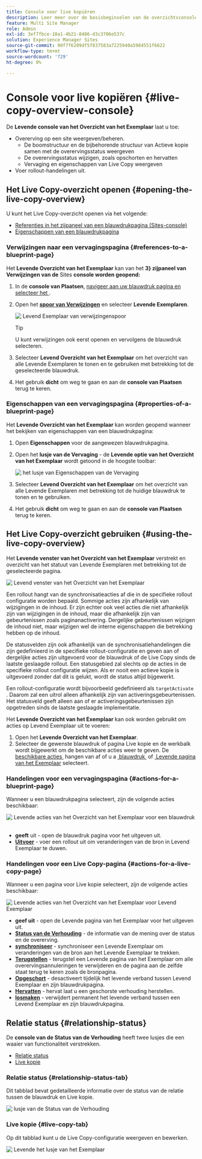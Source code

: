 ```yaml
---
title: Console voor live kopiëren
description: Leer meer over de basisbeginselen van de overzichtsconsole van Live Copy om snel inzicht te krijgen in de status van uw actieve kopieën om inhoud te synchroniseren.
feature: Multi Site Manager
role: Admin
exl-id: 3ef7fbce-10a1-4b21-8486-d3c3706e537c
solution: Experience Manager Sites
source-git-commit: 90f7f6209df5f837583a7225940a5984551f6622
workflow-type: tm+mt
source-wordcount: '729'
ht-degree: 0%

---
```


# Console voor live kopiëren {#live-copy-overview-console}

De **Levende console van het Overzicht van het Exemplaar** laat u toe:

* Overerving op een site weergeven/beheren.
   * De boomstructuur en de bijbehorende structuur van Actieve kopie samen met de overervingsstatus weergeven
   * De overervingsstatus wijzigen, zoals opschorten en hervatten
   * Vervaging en eigenschappen van Live Copy weergeven
* Voer rollout-handelingen uit.

## Het Live Copy-overzicht openen {#opening-the-live-copy-overview}

U kunt het Live Copy-overzicht openen via het volgende:

* [Referenties in het zijpaneel van een blauwdrukpagina (Sites-console)](#opening-live-copy-overview-references-for-a-blueprint-page)
* [Eigenschappen van een blauwdrukpagina](#opening-live-copy-overview-properties-of-a-blueprint-page)

### Verwijzingen naar een vervagingspagina {#references-to-a-blueprint-page}

Het **Levende Overzicht van het Exemplaar** kan van het **3&rbrace; zijpaneel van Verwijzingen van de** Sites **console worden geopend:**

1. In de **console van Plaatsen**, [&#x200B; navigeer aan uw blauwdruk pagina en selecteer het &#x200B;](/help/sites-cloud/authoring/basic-handling.md#viewing-and-selecting-resources).
1. Open het **[spoor van Verwijzingen](/help/sites-cloud/authoring/basic-handling.md#references)** en selecteer **Levende Exemplaren**.

   ![&#x200B; Levend Exemplaar van verwijzingenspoor &#x200B;](../assets/live-copy-references.png)

   >[!TIP]
   >
   >U kunt verwijzingen ook eerst openen en vervolgens de blauwdruk selecteren.

1. Selecteer **Levend Overzicht van het Exemplaar** om het overzicht van alle Levende Exemplaren te tonen en te gebruiken met betrekking tot de geselecteerde blauwdruk.
1. Het gebruik **dicht** om weg te gaan en aan de **console van Plaatsen** terug te keren.

### Eigenschappen van een vervagingspagina {#properties-of-a-blueprint-page}

Het **Levende Overzicht van het Exemplaar** kan worden geopend wanneer het bekijken van eigenschappen van een blauwdrukpagina:

1. Open **Eigenschappen** voor de aangewezen blauwdrukpagina.
1. Open het **lusje van de Vervaging** - de **Levende optie van het Overzicht van het Exemplaar** wordt getoond in de hoogste toolbar:

   ![&#x200B; het lusje van Eigenschappen van de Vervaging &#x200B;](../assets/live-copy-blueprint-tab.png)

1. Selecteer **Levend Overzicht van het Exemplaar** om het overzicht van alle Levende Exemplaren met betrekking tot de huidige blauwdruk te tonen en te gebruiken.

1. Het gebruik **dicht** om weg te gaan en aan de **console van Plaatsen** terug te keren.

## Het Live Copy-overzicht gebruiken {#using-the-live-copy-overview}

Het **Levende venster van het Overzicht van het Exemplaar** verstrekt en overzicht van het statuut van Levende Exemplaren met betrekking tot de geselecteerde pagina.

![&#x200B; Levend venster van het Overzicht van het Exemplaar &#x200B;](../assets/live-copy-overview.png)

Een rollout hangt van de synchronisatieacties af die in de specifieke rollout configuratie worden bepaald. Sommige acties zijn afhankelijk van wijzigingen in de inhoud. Er zijn echter ook veel acties die niet afhankelijk zijn van wijzigingen in de inhoud, maar die afhankelijk zijn van gebeurtenissen zoals paginanactivering. Dergelijke gebeurtenissen wijzigen de inhoud niet, maar wijzigen wel de interne eigenschappen die betrekking hebben op de inhoud.

De statusvelden zijn ook afhankelijk van de synchronisatiehandelingen die zijn gedefinieerd in de specifieke rollout-configuratie en geven aan of dergelijke acties zijn uitgevoerd voor de blauwdruk of de Live Copy sinds de laatste geslaagde rollout. Een statusgebied zal slechts op de acties in de specifieke rollout configuratie wijzen. Als er nooit een actieve kopie is uitgevoerd zonder dat dit is gelukt, wordt de status altijd bijgewerkt.

Een rollout-configuratie wordt bijvoorbeeld gedefinieerd als `targetActivate` . Daarom zal een uitrol alleen afhankelijk zijn van activeringsgebeurtenissen. Het statusveld geeft alleen aan of er activeringsgebeurtenissen zijn opgetreden sinds de laatste geslaagde implementatie.

Het **Levende Overzicht van het Exemplaar** kan ook worden gebruikt om acties op Levend Exemplaar uit te voeren:

1. Open het **Levende Overzicht van het Exemplaar**.
1. Selecteer de gewenste blauwdruk of pagina Live kopie en de werkbalk wordt bijgewerkt om de beschikbare acties weer te geven. De [&#x200B; beschikbare acties &#x200B;](overview.md#terms-used) hangen van af of u a [&#x200B; blauwdruk &#x200B;](#actions-for-a-blueprint-page) of [&#x200B; Levende pagina van het Exemplaar &#x200B;](#actions-for-a-live-copy-page) selecteert.

### Handelingen voor een vervagingspagina {#actions-for-a-blueprint-page}

Wanneer u een blauwdrukpagina selecteert, zijn de volgende acties beschikbaar:

![&#x200B; Levende acties van het Overzicht van het Exemplaar voor een blauwdruk &#x200B;](../assets/live-copy-overview-actions-blueprint.png)

* **geeft** uit - open de blauwdruk pagina voor het uitgeven uit.
* **[Uitvoer](overview.md#rollout-and-synchronize)** - voer een rollout uit om veranderingen van de bron in Levend Exemplaar te duwen.

### Handelingen voor een Live Copy-pagina {#actions-for-a-live-copy-page}

Wanneer u een pagina voor Live kopie selecteert, zijn de volgende acties beschikbaar:

![&#x200B; Levende acties van het Overzicht van het Exemplaar voor Levend Exemplaar &#x200B;](../assets/live-copy-overview-actions.png)

* **geef uit** - open de Levende pagina van het Exemplaar voor het uitgeven uit.
* **[Status van de Verhouding](#relationship-status)** - de informatie van de mening over de status en de overerving.
* **[synchroniseer](overview.md#rollout-and-synchronize)** - synchroniseer een Levende Exemplaar om veranderingen van de bron aan het Levende Exemplaar te trekken.
* **[Terugstellen](creating-live-copies.md#resetting-a-live-copy-page)** - terugstel een Levende pagina van het Exemplaar om alle overervingsannuleringen te verwijderen en de pagina aan de zelfde staat terug te keren zoals de bronpagina.
* **[Opgeschort](overview.md#suspending-and-cancelling-inheritance-and-synchronization)** - desactiveert tijdelijk het levende verband tussen Levend Exemplaar en zijn blauwdrukpagina.
* **[Hervatten](creating-live-copies.md#resuming-inheritance-for-a-page)** - hervat laat u een geschorste verhouding herstellen.
* **[losmaken](overview.md#detaching-a-live-copy)** - verwijdert permanent het levende verband tussen een Levend Exemplaar en zijn blauwdrukpagina.

## Relatie status {#relationship-status}

De **console van de Status van de Verhouding** heeft twee lusjes die een waaier van functionaliteit verstrekken.

* [Relatie status](#relationship-status-tab)
* [Live kopie](#live-copy-tab)

### Relatie status {#relationship-status-tab}

Dit tabblad bevat gedetailleerde informatie over de status van de relatie tussen de blauwdruk en Live kopie.

![&#x200B; lusje van de Status van de Verhouding &#x200B;](../assets/live-copy-relationship-status.png)

### Live kopie {#live-copy-tab}

Op dit tabblad kunt u de Live Copy-configuratie weergeven en bewerken.

![&#x200B; Levende het lusje van het Exemplaar &#x200B;](../assets/live-copy-relationship-status-live-copy.png)
